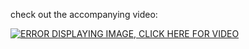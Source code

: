 check out the accompanying video:

[![ERROR DISPLAYING IMAGE, CLICK HERE FOR VIDEO](https://img.youtube.com/vi/XAr_iVE8uUk/0.jpg)](https://www.youtube.com/watch?v=XAr_iVE8uUk)
